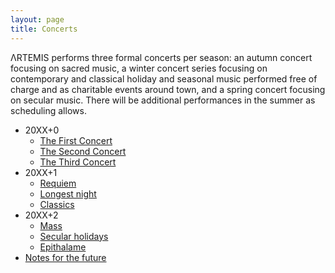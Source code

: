 ```yaml
---
layout: page
title: Concerts
---
```


ΛRTEMIS performs three formal concerts per season: an autumn concert focusing on sacred music, a winter concert series focusing on contemporary and classical holiday and seasonal music performed free of charge and as charitable events around town, and a spring concert focusing on secular music. There will be additional performances in the summer as scheduling allows.

* 20XX+0
    * [The First Concert](1.1)
    * [The Second Concert](1.2)
    * [The Third Concert](1.3)
* 20XX+1
    * [Requiem](2.1)
    * [Longest night](2.2)
    * [Classics](2.3)
* 20XX+2
    * [Mass](3.1)
    * [Secular holidays](3.2)
    * [Epithalame](3.3)
* [Notes for the future](future-works)
